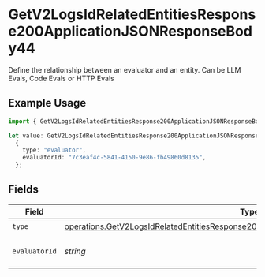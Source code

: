 # GetV2LogsIdRelatedEntitiesResponse200ApplicationJSONResponseBody44

Define the relationship between an evaluator and an entity. Can be LLM Evals, Code Evals or HTTP Evals

## Example Usage

```typescript
import { GetV2LogsIdRelatedEntitiesResponse200ApplicationJSONResponseBody44 } from "orq-poc-typescript-multi-env-version/models/operations";

let value: GetV2LogsIdRelatedEntitiesResponse200ApplicationJSONResponseBody44 =
  {
    type: "evaluator",
    evaluatorId: "7c3eaf4c-5841-4150-9e86-fb49860d8135",
  };
```

## Fields

| Field                                                                                                                                                                                              | Type                                                                                                                                                                                               | Required                                                                                                                                                                                           | Description                                                                                                                                                                                        |
| -------------------------------------------------------------------------------------------------------------------------------------------------------------------------------------------------- | -------------------------------------------------------------------------------------------------------------------------------------------------------------------------------------------------- | -------------------------------------------------------------------------------------------------------------------------------------------------------------------------------------------------- | -------------------------------------------------------------------------------------------------------------------------------------------------------------------------------------------------- |
| `type`                                                                                                                                                                                             | [operations.GetV2LogsIdRelatedEntitiesResponse200ApplicationJSONResponseBody4Evals14Type](../../models/operations/getv2logsidrelatedentitiesresponse200applicationjsonresponsebody4evals14type.md) | :heavy_check_mark:                                                                                                                                                                                 | N/A                                                                                                                                                                                                |
| `evaluatorId`                                                                                                                                                                                      | *string*                                                                                                                                                                                           | :heavy_check_mark:                                                                                                                                                                                 | The id of the resource                                                                                                                                                                             |